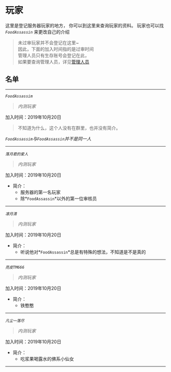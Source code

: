 # 玩家

这里是登记服务器玩家的地方，
你可以到这里来查询玩家的资料。
玩家也可以找 *`FoodAssassin`* 来更改自己的介绍

> 未过审玩家并不会登记在这里~  
因此，下面的加入时间指的是过审时间  
管理人员只有生存账号会登记在此，  
如果要查询管理人员，详见[管理人员](world/administrator.md)

## 名单

* * *

*`FoodAssassim`*  
> *内测玩家*

加入时间：2019年10月20日

> 不知道为什么，这个人没有在群里，也并没有简介。  

*`FoodAssassim`与`FoodAssassin`并不是同一人*

* * *

*`落月君的爱人`*  
> *内测玩家*

加入时间：2019年10月20日

* 简介：
  * 服务器的第一名玩家
  * 除*`FoodAssassin`*以外的第一位审核员

* * *

*`凛月清`*  
> *内测玩家*

加入时间：2019年10月20日

* 简介：
  * 听说他对*`FoodAssassin`*总是有特殊的想法，不知道是不是真的

* * *

*`亮皮TM666`*  
> *内测玩家*

加入时间：2019年10月20日

* 简介：
  * 铁憨憨

* * *

*`凡尘一落尽`*
> *内测玩家*

加入时间：2019年10月20日

* 简介：
  * 吃浆果喝露水的佛系小仙女

* * *
